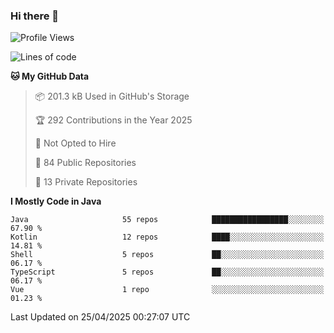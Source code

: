 ### Hi there 👋


<!--START_SECTION:waka-->
![Profile Views](http://img.shields.io/badge/Profile%20Views-0-blue)

![Lines of code](https://img.shields.io/badge/From%20Hello%20World%20I%27ve%20Written-3.3%20million%20lines%20of%20code-blue)

**🐱 My GitHub Data** 

> 📦 201.3 kB Used in GitHub's Storage 
 > 
> 🏆 292 Contributions in the Year 2025
 > 
> 🚫 Not Opted to Hire
 > 
> 📜 84 Public Repositories 
 > 
> 🔑 13 Private Repositories 
 > 
**I Mostly Code in Java** 

```text
Java                     55 repos            █████████████████░░░░░░░░   67.90 % 
Kotlin                   12 repos            ████░░░░░░░░░░░░░░░░░░░░░   14.81 % 
Shell                    5 repos             ██░░░░░░░░░░░░░░░░░░░░░░░   06.17 % 
TypeScript               5 repos             ██░░░░░░░░░░░░░░░░░░░░░░░   06.17 % 
Vue                      1 repo              ░░░░░░░░░░░░░░░░░░░░░░░░░   01.23 % 
```




 Last Updated on 25/04/2025 00:27:07 UTC
<!--END_SECTION:waka-->
